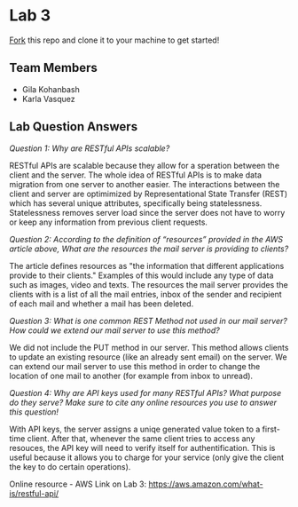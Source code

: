 # Lab 3
[Fork](https://docs.github.com/en/get-started/quickstart/fork-a-repo) this repo and clone it to your machine to get started!

## Team Members
- Gila Kohanbash
- Karla Vasquez

## Lab Question Answers


*Question 1: Why are RESTful APIs scalable?*

RESTful APIs are scalable because they allow for a speration between the client and the server. The whole idea of RESTful APIs is to make data migration from one server to another easier. The interactions between the client and server are optimimized by Representational State Transfer (REST) which has several unique attributes, specifically being statelessness. Statelessness removes server load since the server does not have to worry or keep any information from previous client requests.


*Question 2: According to the definition of “resources” provided in the AWS article above, What are the resources the mail server is providing to clients?*

The article defines resources as "the information that different applications provide to their clients." Examples of this would include any type of data such as images, video and texts. The resources the mail server provides the clients with is a list of all the mail entries, inbox of the sender and recipient of each mail and whether a mail has been deleted. 


*Question 3: What is one common REST Method not used in our mail server? How could we extend our mail server to use this method?*

We did not include the PUT method in our server. This method allows clients to update an existing resource (like an already sent email) on the server. We can extend our mail server to use this method in order to change the location of one mail to another (for example from inbox to unread).


*Question 4: Why are API keys used for many RESTful APIs? What purpose do they serve? Make sure to cite any online resources you use to answer this question!*

With API keys, the server assigns a uniqe generated value token to a first-time client. After that, whenever the same client tries to access any resouces, the API key will need to verify itself for authentification. This is useful because it allows you to charge for your service (only give the client the key to do certain operations).

Online resource - AWS Link on Lab 3: https://aws.amazon.com/what-is/restful-api/








